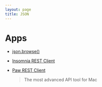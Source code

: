 ```yaml
---
layout: page
title: JSON
---
```


# Apps

* [json.browse()](https://jsonbrowse.com)

* [Insomnia REST Client](https://insomnia.rest/)

* [Paw REST Client](https://paw.cloud/)
  > The most advanced API tool for Mac